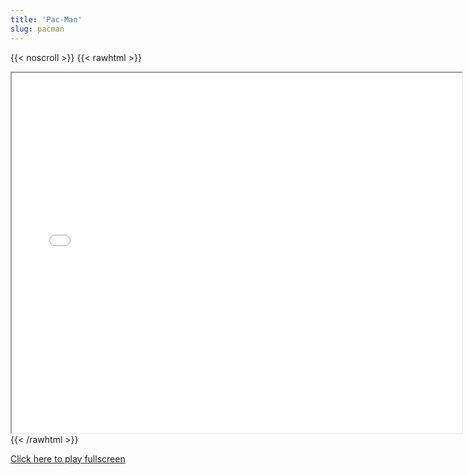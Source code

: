 ```yaml
---
title: 'Pac-Man'
slug: pacman
---
```


{{< noscroll >}}
{{< rawhtml >}}
<iframe width="720" height="576" name="iframe" src="/cjs-garchive/pacman/index.html"></iframe>
{{< /rawhtml >}}

[Click here to play fullscreen](/cjs-garchive/pacman)